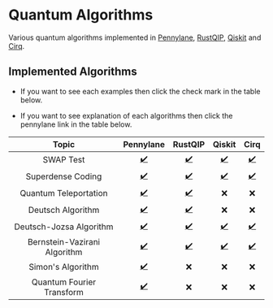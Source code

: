 # Quantum Algorithms

Various quantum algorithms implemented in [Pennylane](https://pennylane.ai/), [RustQIP](https://github.com/Renmusxd/RustQIP), [Qiskit](https://qiskit.org/) and [Cirq](https://quantumai.google/cirq).

## Implemented Algorithms

- If you want to see each examples then click the check mark in the table below.

- If you want to see explanation of each algorithms then click the pennylane link in the table below.

|            Topic             |                         Pennylane                         |                        RustQIP                        |                              Qiskit                              |                              Cirq                              |
|:----------------------------:|:---------------------------------------------------------:|:-----------------------------------------------------:|:----------------------------------------------------------------:|:--------------------------------------------------------------:|
|          SWAP Test           |     [:heavy_check_mark:](./notebook/swap_test.ipynb)      |     [:heavy_check_mark:](./src/bin/swap_test.rs)      |     [:heavy_check_mark:](./notebook_qiskit/swap_test.ipynb)      |     [:heavy_check_mark:](./notebook_cirq/swap_test.ipynb)      |
|      Superdense Coding       |     [:heavy_check_mark:](./notebook/superdense.ipynb)     |     [:heavy_check_mark:](./src/bin/superdense.rs)     |     [:heavy_check_mark:](./notebook_qiskit/superdense.ipynb)     |     [:heavy_check_mark:](./notebook_cirq/superdense.ipynb)     |
|    Quantum Teleportation     |      [:heavy_check_mark:](./notebook/teleport.ipynb)      |      [:heavy_check_mark:](./src/bin/teleport.rs)      |                               :x:                                |                              :x:                               |
|      Deutsch Algorithm       |      [:heavy_check_mark:](./notebook/deutsch.ipynb)       |      [:heavy_check_mark:](./src/bin/deutsch.rs)       |                               :x:                                |                              :x:                               |
|   Deutsch-Jozsa Algorithm    |   [:heavy_check_mark:](./notebook/deutsch_jozsa.ipynb)    |   [:heavy_check_mark:](./src/bin/deutsch_jozsa.rs)    |   [:heavy_check_mark:](./notebook_qiskit/deutsch_jozsa.ipynb)    |   [:heavy_check_mark:](./notebook_cirq/deutsch_jozsa.ipynb)    |
| Bernstein-Vazirani Algorithm | [:heavy_check_mark:](./notebook/bernstein_vazirani.ipynb) | [:heavy_check_mark:](./src/bin/bernstein_vazirani.rs) | [:heavy_check_mark:](./notebook_qiskit/bernstein_vazirani.ipynb) | [:heavy_check_mark:](./notebook_cirq/bernstein_vazirani.ipynb) |
|      Simon's Algorithm       |       [:heavy_check_mark:](./notebook/simon.ipynb)        |                          :x:                          |                               :x:                                |                              :x:                               |
|  Quantum Fourier Transform   |        [:heavy_check_mark:](./notebook/qft.ipynb)         |                          :x:                          |                               :x:                                |                              :x:                               |